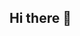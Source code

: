 ## Hi there 👋

<!--
**karl73837/karl73837** is a ✨ _special_ ✨ repository because its `README.md` (this file) appears on your GitHub profile.

Here are some ideas to get you started:

- 🔭 I’m currently working on cdicloud.eu.org
- 🌱 I’m currently studying architecture ...
- 👯 I’m looking to collaborate on web hosting projects...
- 💬 Ask me about monuments ...
- 📫 How to reach me: my contact data is on my profile...
- 😄 Pronouns: He/Him ...
- ⚡ Fun fact: I love repositories...
-->
